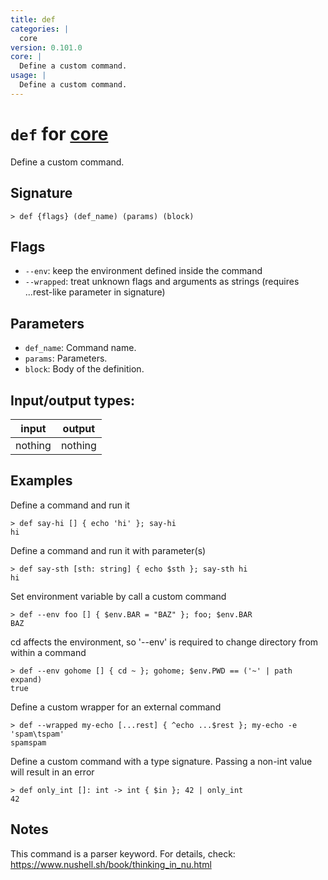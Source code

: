 ```yaml
---
title: def
categories: |
  core
version: 0.101.0
core: |
  Define a custom command.
usage: |
  Define a custom command.
---
```

<!-- This file is automatically generated. Please edit the command in https://github.com/nushell/nushell instead. -->

# `def` for [core](/commands/categories/core.md)

<div class='command-title'>Define a custom command.</div>

## Signature

```> def {flags} (def_name) (params) (block)```

## Flags

 -  `--env`: keep the environment defined inside the command
 -  `--wrapped`: treat unknown flags and arguments as strings (requires ...rest-like parameter in signature)

## Parameters

 -  `def_name`: Command name.
 -  `params`: Parameters.
 -  `block`: Body of the definition.


## Input/output types:

| input   | output  |
| ------- | ------- |
| nothing | nothing |

## Examples

Define a command and run it
```nu
> def say-hi [] { echo 'hi' }; say-hi
hi
```

Define a command and run it with parameter(s)
```nu
> def say-sth [sth: string] { echo $sth }; say-sth hi
hi
```

Set environment variable by call a custom command
```nu
> def --env foo [] { $env.BAR = "BAZ" }; foo; $env.BAR
BAZ
```

cd affects the environment, so '--env' is required to change directory from within a command
```nu
> def --env gohome [] { cd ~ }; gohome; $env.PWD == ('~' | path expand)
true
```

Define a custom wrapper for an external command
```nu
> def --wrapped my-echo [...rest] { ^echo ...$rest }; my-echo -e 'spam\tspam'
spamspam
```

Define a custom command with a type signature. Passing a non-int value will result in an error
```nu
> def only_int []: int -> int { $in }; 42 | only_int
42
```

## Notes
This command is a parser keyword. For details, check:
  https://www.nushell.sh/book/thinking_in_nu.html